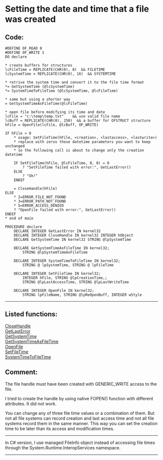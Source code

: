 <link rel="stylesheet" type="text/css" href="../css/win32api.css">  
<link rel="stylesheet" href="https://cdnjs.cloudflare.com/ajax/libs/font-awesome/4.7.0/css/font-awesome.min.css">

# Setting the date and time that a file was created

## Code:
```foxpro  
#DEFINE OF_READ 0
#DEFINE OF_WRITE 1
DO declare

* create buffers for structures
lcFileTime = REPLICATE(CHR(0), 8)  && FILETIME
lcSystemTime = REPLICATE(CHR(0), 16)  && SYSTEMTIME

* retrive the system time and convert it to the file time format
*= GetSystemTime (@lcSystemTime)
*= SystemTimeToFileTime (@lcSystemTime, @lcFileTime)

* same but using a shorter way
= GetSystemTimeAsFileTime(@lcFileTime)

* open file before modifying its time and date
lcFile = "c:\temp\temp.txt"    && use valid file name
lcBuff = REPLICATE(CHR(0), 250)  && a buffer for OFSTRUCT structure
hFile = OpenFile(lcFile, @lcBuff, OF_WRITE)

IF hFile > 0
	* usage: SetFileTime(hFile, <creation>, <lastaccess>, <lastwrite>)
	* replace with zeros those datetime parameters you want to keep unchanged
	* so the following call is about to change only the creation datetime

	IF SetFileTime(hFile, @lcFileTime, 0, 0) = 0
		? "SetFileTime failed with error:", GetLastError()
	ELSE
		? "Ok!"
	ENDIF

	= CloseHandle(hFile)
ELSE
	* 2=ERROR_FILE_NOT_FOUND
	* 3=ERROR_PATH_NOT_FOUND
	* 5=ERROR_ACCESS_DENIED
	? "OpenFile failed with error:", GetLastError()
ENDIF
* end of main

PROCEDURE declare
	DECLARE INTEGER GetLastError IN kernel32
	DECLARE INTEGER CloseHandle IN kernel32 INTEGER hObject
	DECLARE GetSystemTime IN kernel32 STRING @lpSystemTime

	DECLARE GetSystemTimeAsFileTime IN kernel32;
		STRING @lpSystemTimeAsFileTime

	DECLARE INTEGER SystemTimeToFileTime IN kernel32;
		STRING @ lpSystemTime, STRING @ lpFileTime

	DECLARE INTEGER SetFileTime IN kernel32;
		INTEGER hFile, STRING @lpCreationTime,;
		STRING @lpLastAccessTime, STRING @lpLastWriteTime

	DECLARE INTEGER OpenFile IN kernel32;
		STRING lpFileName, STRING @lpReOpenBuff, INTEGER wStyle  
```  
***  


## Listed functions:
[CloseHandle](../libraries/kernel32/CloseHandle.md)  
[GetLastError](../libraries/kernel32/GetLastError.md)  
[GetSystemTime](../libraries/kernel32/GetSystemTime.md)  
[GetSystemTimeAsFileTime](../libraries/kernel32/GetSystemTimeAsFileTime.md)  
[OpenFile](../libraries/kernel32/OpenFile.md)  
[SetFileTime](../libraries/kernel32/SetFileTime.md)  
[SystemTimeToFileTime](../libraries/kernel32/SystemTimeToFileTime.md)  

## Comment:
The file handle must have been created with GENERIC_WRITE access to the file.   
  
I tried to create the handle by using native FOPEN() function with different attributes. It did not work.  
  
You can change any of three file time values or a combination of them. But not all file systems can record creation and last access time and not all file systems record them in the same manner. This way you can set the creation time to be later than its access and modification times.  
  
* * *  
In C# version, I use managed FileInfo object instead of accessing file times through the System.Runtime.InteropServices namespace.  
  
***  

